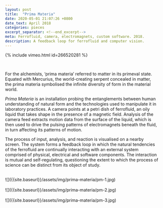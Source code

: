 ```yaml
---
layout: post
title:  "Prima Materia"
date: 2020-05-01 21:07:26 +0800
date_text: April 2018
categories: pieces
excerpt_separator: <!--end_excerpt-->
meta: Ferrofluid, camera, electromagnets, custom software. 2018.
description: A feedback loop for ferrofluid and computer vision.
---
```


{% include vimeo.html id=266520281 %}

<br />

For the alchemists, ‘prima materia’ referred to matter in its primeval state. Equated with Mercurius, the world-creating serpent concealed in matter, the prima materia symbolised the infinite diversity of form in the material world.

_Prima Materia_ is an installation probing the entanglements between human understanding of natural form and the technologies used to manipulate it in laboratory practices. A camera points at a petri dish of ferrofluid, an oily liquid that takes shape in the presence of a magnetic field. Analysis of the camera feed extracts motion data from the surface of the liquid, which is then used to drive the pulsing patterns of electromagnets beneath the fluid, in turn affecting its patterns of motion.

The process of input, analysis, and reaction is visualised on a nearby screen. The system forms a feedback loop in which the natural tendencies of the ferrofluid are continually interacting with an external system comprised of physical, electrical and software components. The interaction is mutual and self-regulating, questioning the extent to which the process of science can be distinct from its object of study.

<br />
![]({{site.baseurl}}/assets/img/prima-materia/pm-1.jpg)
<br />
<br />
![]({{site.baseurl}}/assets/img/prima-materia/pm-2.jpg)
<br />
<br />
![]({{site.baseurl}}/assets/img/prima-materia/pm-3.jpg)
